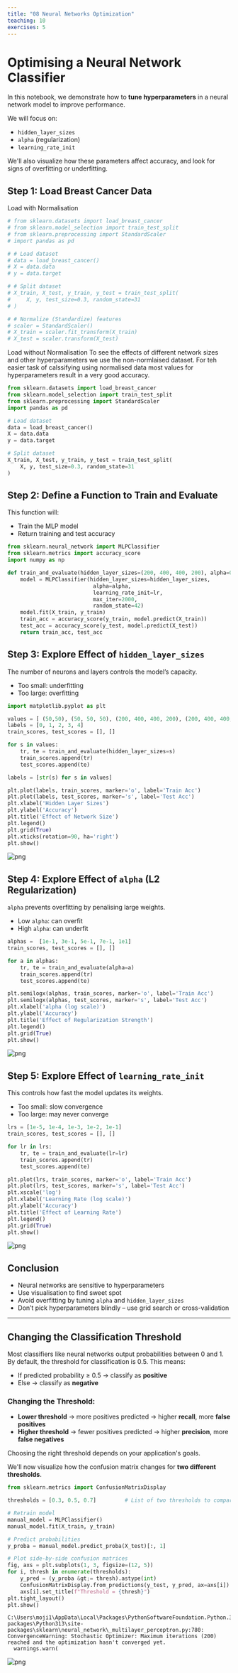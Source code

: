 ```yaml
---
title: "08 Neural Networks Optimization"
teaching: 10
exercises: 5
---
```


# Optimising a Neural Network Classifier

In this notebook, we demonstrate how to **tune hyperparameters** in a neural network model to improve performance.

We will focus on:
- `hidden_layer_sizes`
- `alpha` (regularization)
- `learning_rate_init`

We'll also visualize how these parameters affect accuracy, and look for signs of overfitting or underfitting.

## Step 1: Load Breast Cancer Data

Load with Normalisation 

```python
# from sklearn.datasets import load_breast_cancer
# from sklearn.model_selection import train_test_split
# from sklearn.preprocessing import StandardScaler
# import pandas as pd

# # Load dataset
# data = load_breast_cancer()
# X = data.data
# y = data.target

# # Split dataset
# X_train, X_test, y_train, y_test = train_test_split(
#     X, y, test_size=0.3, random_state=31
# )

# # Normalize (Standardize) features
# scaler = StandardScaler()
# X_train = scaler.fit_transform(X_train)
# X_test = scaler.transform(X_test)
```

Load without Normalisation 
To see the effects of different network sizes and other hyperparameters we use the non-normlaised dataset. For teh easier task of calssifying using normalised data most values for hyperparameters result in a very good accuracy. 

```python
from sklearn.datasets import load_breast_cancer
from sklearn.model_selection import train_test_split
from sklearn.preprocessing import StandardScaler
import pandas as pd

# Load dataset
data = load_breast_cancer()
X = data.data
y = data.target

# Split dataset
X_train, X_test, y_train, y_test = train_test_split(
    X, y, test_size=0.3, random_state=31
)

```

## Step 2: Define a Function to Train and Evaluate

This function will:
- Train the MLP model
- Return training and test accuracy

```python
from sklearn.neural_network import MLPClassifier
from sklearn.metrics import accuracy_score
import numpy as np

def train_and_evaluate(hidden_layer_sizes=(200, 400, 400, 200), alpha=0.0001, lr=0.001):
    model = MLPClassifier(hidden_layer_sizes=hidden_layer_sizes,
                           alpha=alpha,
                           learning_rate_init=lr,
                           max_iter=2000,
                           random_state=42)
    model.fit(X_train, y_train)
    train_acc = accuracy_score(y_train, model.predict(X_train))
    test_acc = accuracy_score(y_test, model.predict(X_test))
    return train_acc, test_acc
```

## Step 3: Explore Effect of `hidden_layer_sizes`

The number of neurons and layers controls the model’s capacity.

- Too small: underfitting
- Too large: overfitting

```python
import matplotlib.pyplot as plt

values = [ (50,50), (50, 50, 50), (200, 400, 400, 200), (200, 400, 400, 400, 400, 200), (200, 400, 800, 800, 800, 400, 400, 200)]
labels = [0, 1, 2, 3, 4]
train_scores, test_scores = [], []

for s in values:
    tr, te = train_and_evaluate(hidden_layer_sizes=s)
    train_scores.append(tr)
    test_scores.append(te)

labels = [str(s) for s in values]

plt.plot(labels, train_scores, marker='o', label='Train Acc')
plt.plot(labels, test_scores, marker='s', label='Test Acc')
plt.xlabel('Hidden Layer Sizes')
plt.ylabel('Accuracy')
plt.title('Effect of Network Size')
plt.legend()
plt.grid(True)
plt.xticks(rotation=90, ha='right')
plt.show()
```

![png](08_neural_networks_optimization/output_9_0.png)

## Step 4: Explore Effect of `alpha` (L2 Regularization)

`alpha` prevents overfitting by penalising large weights.

- Low `alpha`: can overfit
- High `alpha`: can underfit

```python
alphas =  [1e-1, 3e-1, 5e-1, 7e-1, 1e1]
train_scores, test_scores = [], []

for a in alphas:
    tr, te = train_and_evaluate(alpha=a)
    train_scores.append(tr)
    test_scores.append(te)

plt.semilogx(alphas, train_scores, marker='o', label='Train Acc')
plt.semilogx(alphas, test_scores, marker='s', label='Test Acc')
plt.xlabel('alpha (log scale)')
plt.ylabel('Accuracy')
plt.title('Effect of Regularization Strength')
plt.legend()
plt.grid(True)
plt.show()
```

![png](08_neural_networks_optimization/output_11_0.png)

## Step 5: Explore Effect of `learning_rate_init`

This controls how fast the model updates its weights.

- Too small: slow convergence
- Too large: may never converge

```python
lrs = [1e-5, 1e-4, 1e-3, 1e-2, 1e-1]
train_scores, test_scores = [], []

for lr in lrs:
    tr, te = train_and_evaluate(lr=lr)
    train_scores.append(tr)
    test_scores.append(te)

plt.plot(lrs, train_scores, marker='o', label='Train Acc')
plt.plot(lrs, test_scores, marker='s', label='Test Acc')
plt.xscale('log')
plt.xlabel('Learning Rate (log scale)')
plt.ylabel('Accuracy')
plt.title('Effect of Learning Rate')
plt.legend()
plt.grid(True)
plt.show()
```

![png](08_neural_networks_optimization/output_13_0.png)

## Conclusion

- Neural networks are sensitive to hyperparameters
- Use visualisation to find sweet spot
- Avoid overfitting by tuning `alpha` and `hidden_layer_sizes`
- Don’t pick hyperparameters blindly – use grid search or cross-validation

---------------------------------

## Changing the Classification Threshold

Most classifiers like neural networks output probabilities between 0 and 1.
By default, the threshold for classification is 0.5. This means:

- If predicted probability ≥ 0.5 → classify as **positive**
- Else → classify as **negative**

### Changing the Threshold:
- **Lower threshold** → more positives predicted → higher **recall**, more **false positives**
- **Higher threshold** → fewer positives predicted → higher **precision**, more **false negatives**

Choosing the right threshold depends on your application's goals.

We'll now visualize how the confusion matrix changes for **two different thresholds**.

```python
from sklearn.metrics import ConfusionMatrixDisplay

thresholds = [0.3, 0.5, 0.7]         # List of two thresholds to compare

# Retrain model
manual_model = MLPClassifier()
manual_model.fit(X_train, y_train)

# Predict probabilities
y_proba = manual_model.predict_proba(X_test)[:, 1]

# Plot side-by-side confusion matrices
fig, axs = plt.subplots(1, 3, figsize=(12, 5))
for i, thresh in enumerate(thresholds):
    y_pred = (y_proba &gt;= thresh).astype(int)
    ConfusionMatrixDisplay.from_predictions(y_test, y_pred, ax=axs[i])
    axs[i].set_title(f"Threshold = {thresh}")
plt.tight_layout()
plt.show()
```

    C:\Users\moji1\AppData\Local\Packages\PythonSoftwareFoundation.Python.3.13_qbz5n2kfra8p0\LocalCache\local-packages\Python313\site-packages\sklearn\neural_network\_multilayer_perceptron.py:780: ConvergenceWarning: Stochastic Optimizer: Maximum iterations (200) reached and the optimization hasn't converged yet.
      warnings.warn(

![png](08_neural_networks_optimization/output_16_1.png)

